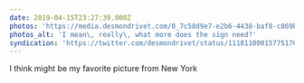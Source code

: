 ```yaml
---
date: 2019-04-15T23:27:39.000Z
photos: 'https://media.desmondrivet.com/0_7c58d9e7-e2b6-4438-baf8-c869bb6b1d0a.JPG'
photos_alt: 'I mean\, really\, what more does the sign need?'
syndication: 'https://twitter.com/desmondrivet/status/1118110001577517056'
---
```


I think might be my favorite picture from New York  
